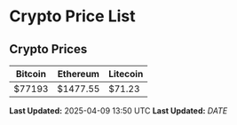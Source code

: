 # Crypto Price List

## Crypto Prices
| Bitcoin | Ethereum | Litecoin |
| ------- | -------- | -------- |
| $77193 | $1477.55 | $71.23 |
**Last Updated:** 2025-04-09 13:50 UTC
**Last Updated:** $DATE$

